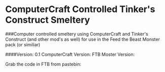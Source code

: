 ComputerCraft Controlled Tinker's Construct Smeltery
======
###Computer controlled smeltery using ComputerCraft and Tinker's Construct (and other mod's as well) for use in the Feed the Beast Monster pack (or similiar)

####Version: 0.1
ComputerCraft Version:
FTB Moster Version:

Grab the code in FTB from pastebin: